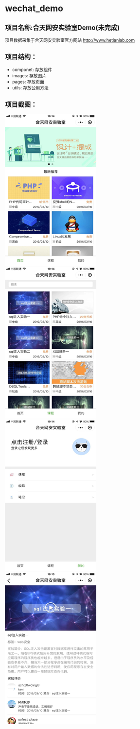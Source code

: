 # wechat_demo
## 项目名称:合天网安实验室Demo(未完成)
项目数据采集于合天网安实验室官方网站 http://www.hetianlab.com
## 项目结构：
   * componet: 存放组件
   * images: 存放图片
   * pages: 存放页面
   * utils: 存放公用方法
 ## 项目截图：
<img src="https://github.com/77tao/wx_hetian/raw/master/images/screenshot/1.jpg" width="300" height="500"/>
<img src="https://github.com/77tao/wx_hetian/raw/master/images/screenshot/2.jpg" width="300" height="500"/>
<img src="https://github.com/77tao/wx_hetian/raw/master/images/screenshot/3.jpg" width="300" height="500"/>
<img src="https://github.com/77tao/wx_hetian/raw/master/images/screenshot/4.jpg" width="300" height="500"/>
